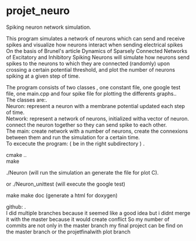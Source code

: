 # projet_neuro

Spiking neuron network simulation.<br>

This program simulates a network of neurons which can send and receive spikes and visualize how neurons interact when sending electrical spikes On the basis of Brunel's article Dynamics of Sparsely Connected Networks of Excitatory and Inhibitory Spiking Neurons will simulate how neurons send spikes to the neurons to which they are connected (randomly) upon crossing a certain potential threshold, and plot the number of neurons spiking at a given step of time.<br>

The program consists of two classes , one constant file, one google test file, one main.cpp and four spike file for plotting the differents graphs..<br>
The classes are:.<br>
Neuron: represent a neuron with a membrane potential updated each step of time.<br>
Network: represent a network of neurons, initialized witha vector of neuron. connect the neuron together so they can send spike to each other.<br>
The main: create network with a number of neurons, create the connexions between them and run the simulation for a certain time.<br>
To excecute the program: ( be in the right subdirectory ) .<br>

cmake ..<br>
make<br>

./Neuron (will run the simulation an generate the file for plot C).<br>

or ./Neuron_unittest (will execute the google test)<br>

make
make doc (generate a html for doxygen)


github: .<br>
I did multiple branches because it seemed like a good idea but i didnt merge it with the master because it would create conflict So my number of commits are not only in the master branch my final project can be find on the master branch or the projetfinalwith plot branch
